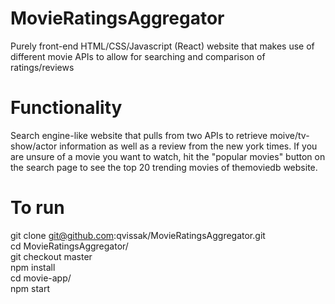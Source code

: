 # MovieRatingsAggregator
Purely front-end HTML/CSS/Javascript (React) website that makes use of different movie APIs to allow for searching and comparison of ratings/reviews

# Functionality
Search engine-like website that pulls from two APIs to retrieve moive/tv-show/actor information as well as a review from the new york times. If you are unsure of a movie you want to watch, hit the "popular movies" button on the search page to see the top 20 trending movies of themoviedb website.

# To run
git clone git@github.com:qvissak/MovieRatingsAggregator.git <br />
cd MovieRatingsAggregator/ <br />
git checkout master <br />
npm install <br />
cd movie-app/ <br />
npm start